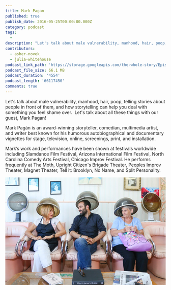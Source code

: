 ```yaml
---
title: Mark Pagan
published: true
publish_date: 2016-05-25T00:00:00.000Z
category: podcast
tags:
  -
description: "Let's talk about male vulnerability, manhood, hair, poop, telling stories about people in front of them, and how storytelling can help you deal with something you feel shame over.  Let's talk about all these things with our guest, Mark Pagan!"
contributors:
  - asher-novek
  - julia-whitehouse
podcast_link_path: 'https://storage.googleapis.com/the-whole-story/Episode5_MarkPaganFINAL.mp3'
podcast_file_size: 66.1 MB
podcast_duration: '4554'
podcast_length: '66117450'
comments: true
---
```



Let's talk about male vulnerability, manhood, hair, poop, telling stories about people in front of them, and how storytelling can help you deal with something you feel shame over. &nbsp;Let's talk about all these things with our guest, Mark Pagan!

Mark Pag&aacute;n is an award-winning storyteller, comedian, multimedia artist, and writer best known for his humorous autobiographical and documentary vignettes for stage, television, online, screenings, print, and installation.&nbsp;

Mark’s work and performances have been shown at festivals worldwide including Slamdance Film Festival, Arizona International Film Festival, North Carolina Comedy Arts Festival, Chicago Improv Festival. He performs frequently at The Moth, Upright Citizen's Brigade Theater, Peoples Improv Theater, Magnet Theater, Tell it: Brooklyn, No Name, and Split Personality.

![](/uploads/mark-pagan-salon_comp.jpg)